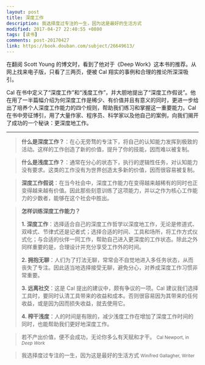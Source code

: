 ```yaml
---
layout: post
title: 深度工作
description: 我选择度过专注的一生，因为这是最好的生活方式
modified: 2017-04-27 22:40:55 +0800
tags: [读书]
comments: post-20170427
link: https://book.douban.com/subject/26649613/
---
```


在翻阅 Scott Young 的博文时，看到了他对于《Deep Work》这本书的推荐。从网上找来电子版，只看了三两页，便被 Cal 翔实的事例和合理的推论所深深吸引。

Cal 在书中定义了“深度工作”和“浅度工作”，并大胆地提出了“深度工作假说”。他在用了一半篇幅介绍为何深度工作是稀少、有价值并且有意义的同时，更进一步给出了培养个人深度工作能力的四个规则，帮助我们练习和掌握这一重要能力。Cal 在书中旁征博引，用了大量作家、程序员、科学家以及他自己的案例，向我们揭开了成功的一个秘诀：更深度地工作。

---

> **什么是深度工作？**：在心无旁骛的专注下，将自己的认知能力发挥到极致的活动。这样的工作创造了新的价值，提升了你的技能，因而难以被复制。

> **什么是浅度工作？**：通常在分心的状态下，执行的逻辑性任务，对认知能力没有要求。这类的工作没有为世界创造太多新的价值，因而很容易被复制。

> **深度工作假说**：在当今社会中，深度工作能力在变得越来越稀有的同时也正变得越来越有价值。因此那些刻意训练了这项能力，并以之作为核心工作能力的少数者，能够在这个社会中胜出。

> **怎样训练深度工作能力？**
>
> **1. 深度工作**：选择适合自己的深度工作哲学以深度地工作，无论是修道式、双峰式、节律式还是记者式；选择合适的时间、工具和场所，将工作方式仪式化；与合适的伙伴一同工作，帮助自己进入更深度的工作状态。除此之外同样重要的是，合理设计并充分享受工作外的时间。
>
> **2. 拥抱无聊**：人们为了打法无聊，常常会不自觉地进入多任务状态，从而丧失了专注。因此适当地选择接受无聊，避免分心，对养成深度工作习惯非常重要。
>
> **3. 远离社交**：这是 Cal 提出的建议中，颇有争议的一项。Cal 建议我们选择工具时，要同时认清工具带来的收益和成本。否则很容易因为其带来的任何收益，或是因为因而损失收益，就去使用它。
>
> **4. 榨干浅度**：人的时间是有限的，减少浅度工作在增加了深度工作时间的同时，也能帮助我们更好地深度工作。

> 若不产出价值，便不会成功，无论你多么有天赋和才干。
> <small>Cal Newport, in *Deep Work*</small>

> 我选择度过专注的一生，因为这是最好的生活方式
> <small>Winifred Gallagher, Writer</small>

